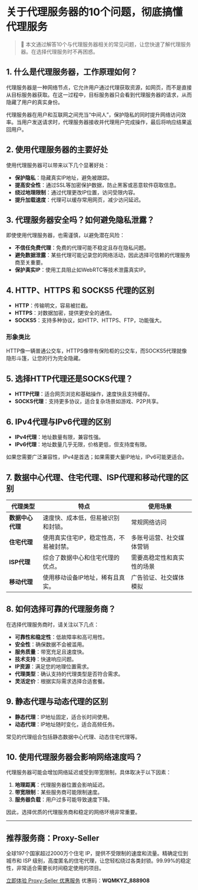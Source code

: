 # 关于代理服务器的10个问题，彻底搞懂代理服务

> 📌 本文通过解答10个与代理服务器相关的常见问题，让您快速了解代理服务器。在选择代理服务时不再困惑。

## 1. 什么是代理服务器，工作原理如何？

代理服务器是一种网络节点，它允许用户通过代理获取资源，如网页，而不是直接从目标服务器获取。在这一过程中，目标服务器只会看到代理服务器的请求，从而隐藏了用户的真实身份。

代理服务器在用户和互联网之间充当“中间人”，保护隐私的同时提升网络访问效率。当用户发送请求时，代理服务器接收并代理用户完成操作，最后将响应结果返回用户。


## 2. 使用代理服务器的主要好处

使用代理服务器可以带来以下几个显著好处：

- **保护隐私**：隐藏真实IP地址，避免被跟踪。
- **提高安全性**：通过SSL等加密保护数据，防止黑客或恶意软件窃取信息。
- **绕过地理限制**：通过代理更改IP位置，访问受限内容。
- **提升加载速度**：代理可以缓存常用网页，减少访问延迟。

## 3. 代理服务器安全吗？如何避免隐私泄露？

即使使用代理服务器，也需谨慎，以避免潜在风险：

- **不信任免费代理**：免费的代理可能不稳定且存在隐私问题。
- **避免数据泄露**：某些代理可能记录您的网络活动，因此选择可信赖的代理服务商至关重要。
- **保护真实IP**：使用工具阻止如WebRTC等技术泄露真实IP。

## 4. HTTP、HTTPS 和 SOCKS5 代理的区别

- **HTTP**：传输明文，容易被拦截。
- **HTTPS**：对数据加密，提供更安全的通信。
- **SOCKS5**：支持多种协议，如HTTP、HTTPS、FTP，功能强大。

### 形象类比
HTTP像一辆普通公交车，HTTPS像带有保险柜的公交车，而SOCKS5代理就像隐形斗篷，让您的行为完全隐藏。

## 5. 选择HTTP代理还是SOCKS代理？

- **HTTP代理**：适合网页浏览和基础操作，速度快且支持缓存。
- **SOCKS代理**：支持更多协议，适合复杂场景如游戏、P2P共享。

## 6. IPv4代理与IPv6代理的区别

- **IPv4代理**：地址数量有限，兼容性强。
- **IPv6代理**：地址数量几乎无限，价格更低，但支持度有限。

如果您需要广泛兼容性，IPv4是首选；如果需要大量IP地址，IPv6可能更适合。

## 7. 数据中心代理、住宅代理、ISP代理和移动代理的区别

| 代理类型       | 特点                                     | 使用场景                         |
| -------------- | ---------------------------------------- | -------------------------------- |
| **数据中心代理** | 速度快、成本低，但易被识别和封锁。        | 常规网络访问                     |
| **住宅代理**   | 使用真实住宅IP，稳定性高，不易被封禁。    | 多账号运营、社交媒体营销         |
| **ISP代理**    | 综合了数据中心和住宅代理的优点。          | 需要高稳定性和真实性的场景       |
| **移动代理**   | 使用移动设备IP地址，稀有且真实。          | 广告验证、社交媒体模拟           |

## 8. 如何选择可靠的代理服务商？

在选择代理服务商时，请关注以下几点：

- **可靠性和稳定性**：低故障率和高可用性。
- **安全性**：确保数据不会被滥用。
- **服务质量**：带宽充足且速度快。
- **技术支持**：快速响应问题。
- **IP资源**：满足您的地理位置需求。
- **代理类型**：确认支持的代理类型是否符合需求。
- **灵活定价**：根据实际需求选择合适套餐。

## 9. 静态代理与动态代理的区别

- **静态代理**：IP地址固定，适合长时间使用。
- **动态代理**：IP地址随时变化，适合高频任务。

常见的代理组合包括静态数据中心代理、动态住宅代理等。

## 10. 使用代理服务器会影响网络速度吗？

代理服务器可能会增加网络延迟或受到带宽限制，具体取决于以下因素：

1. **地理距离**：代理服务器位置会影响延迟。
2. **带宽限制**：某些服务商可能限制速度。
3. **服务器负载**：用户过多可能导致速度下降。

因此，选择优质的代理服务商和稳定的网络环境非常重要。


---

## 推荐服务商：Proxy-Seller

全球197个国家超过2000万个住宅 IP，提供不受限制的速度和流量。精确定位到城市和 ISP 级别，高度匿名的住宅代理，让您轻松绕过各类封锁。99.99%的稳定性，非常适合需要长时间稳定使用的项目。

[立即体验 Proxy-Seller 优惠服务](https://bit.ly/proxy-seller-coupon) 优惠码：**WQMKYZ_888908**
